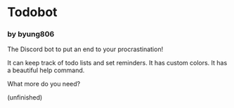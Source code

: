 # Todobot
### by byung806

The Discord bot to put an end to your procrastination!

It can keep track of todo lists and set reminders.
It has custom colors.
It has a beautiful help command.

What more do you need?

(unfinished)